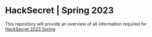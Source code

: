 # HackSecret | Spring 2023

This repository will provide an overview of all information required for [HackSecret 2023 Spring](https://scrt.network/hacksecret-2023)

